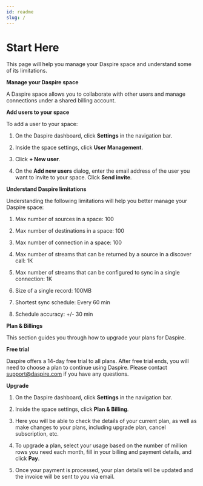 ```yaml
---
id: readme
slug: /
---
```

# **Start Here**

This page will help you manage your Daspire space and understand some of its limitations.

**Manage your Daspire space**

A Daspire space allows you to collaborate with other users and manage connections under a shared billing account.

**Add users to your space**

To add a user to your space:

1. On the Daspire dashboard, click **Settings** in the navigation bar.

1. Inside the space settings, click **User Management**.

1. Click **+ New user**.

1. On the **Add new users** dialog, enter the email address of the user you want to invite to your space. Click **Send invite**.

**Understand Daspire limitations**

Understanding the following limitations will help you better manage your Daspire space:

1. Max number of sources in a space: 100

1. Max number of destinations in a space: 100

1. Max number of connection in a space: 100

1. Max number of streams that can be returned by a source in a discover call: 1K

1. Max number of streams that can be configured to sync in a single connection: 1K

1. Size of a single record: 100MB

1. Shortest sync schedule: Every 60 min

1. Schedule accuracy: +/- 30 min

**Plan & Billings**

This section guides you through how to upgrade your plans for Daspire.

**Free trial**

Daspire offers a 14-day free trial to all plans. After free trial ends, you will need to choose a plan to continue using Daspire. Please contact support@daspire.com if you have any questions.

**Upgrade**

1. On the Daspire dashboard, click **Settings** in the navigation bar.

1. Inside the space settings, click **Plan & Billing**.

1. Here you will be able to check the details of your current plan, as well as make changes to your plans, including upgrade plan, cancel subscription, etc.

1. To upgrade a plan, select your usage based on the number of million rows you need each month, fill in your billing and payment details, and click **Pay**.

1. Once your payment is processed, your plan details will be updated and the invoice will be sent to you via email.